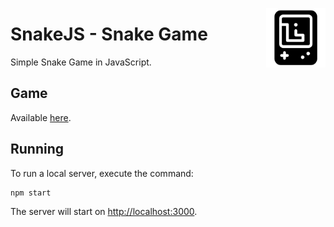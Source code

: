 <a href="https://github.com/vitorsalgado/snake-game" target="_blank"><img src="logo.png" alt="SnakeJS" width="95px" align="right" /></a>

# SnakeJS - Snake Game

Simple Snake Game in JavaScript.

## Game

Available [here](https://vitorsalgado.github.io/snake-game/).

## Running

To run a local server, execute the command:

```
npm start
```

The server will start on [http://localhost:3000](http://localhost:3000).
